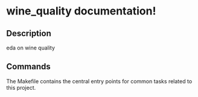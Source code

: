 # wine_quality documentation!

## Description

eda on wine quality

## Commands

The Makefile contains the central entry points for common tasks related to this project.

